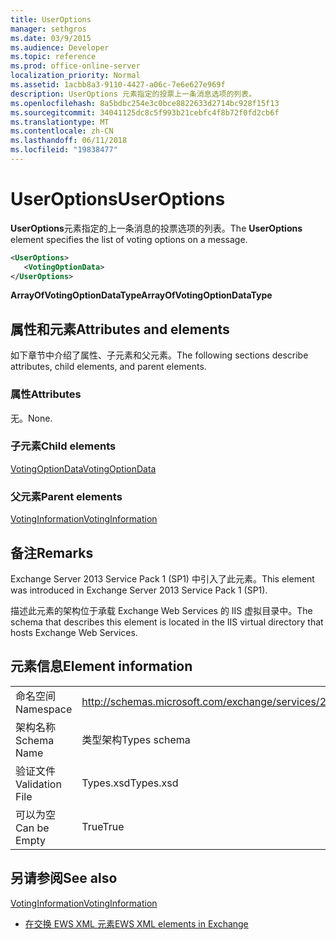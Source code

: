 ```yaml
---
title: UserOptions
manager: sethgros
ms.date: 03/9/2015
ms.audience: Developer
ms.topic: reference
ms.prod: office-online-server
localization_priority: Normal
ms.assetid: 1acbb8a3-9110-4427-a06c-7e6e627e969f
description: UserOptions 元素指定的投票上一条消息选项的列表。
ms.openlocfilehash: 8a5bdbc254e3c0bce8822633d2714bc928f15f13
ms.sourcegitcommit: 34041125dc8c5f993b21cebfc4f8b72f0fd2cb6f
ms.translationtype: MT
ms.contentlocale: zh-CN
ms.lasthandoff: 06/11/2018
ms.locfileid: "19838477"
---
```

# <a name="useroptions"></a><span data-ttu-id="3f857-103">UserOptions</span><span class="sxs-lookup"><span data-stu-id="3f857-103">UserOptions</span></span>

<span data-ttu-id="3f857-104">**UserOptions**元素指定的上一条消息的投票选项的列表。</span><span class="sxs-lookup"><span data-stu-id="3f857-104">The **UserOptions** element specifies the list of voting options on a message.</span></span> 
  
```XML
<UserOptions>
   <VotingOptionData>
</UserOptions>
```

 <span data-ttu-id="3f857-105">**ArrayOfVotingOptionDataType**</span><span class="sxs-lookup"><span data-stu-id="3f857-105">**ArrayOfVotingOptionDataType**</span></span>
## <a name="attributes-and-elements"></a><span data-ttu-id="3f857-106">属性和元素</span><span class="sxs-lookup"><span data-stu-id="3f857-106">Attributes and elements</span></span>

<span data-ttu-id="3f857-107">如下章节中介绍了属性、子元素和父元素。</span><span class="sxs-lookup"><span data-stu-id="3f857-107">The following sections describe attributes, child elements, and parent elements.</span></span>
  
### <a name="attributes"></a><span data-ttu-id="3f857-108">属性</span><span class="sxs-lookup"><span data-stu-id="3f857-108">Attributes</span></span>

<span data-ttu-id="3f857-109">无。</span><span class="sxs-lookup"><span data-stu-id="3f857-109">None.</span></span>
  
### <a name="child-elements"></a><span data-ttu-id="3f857-110">子元素</span><span class="sxs-lookup"><span data-stu-id="3f857-110">Child elements</span></span>

[<span data-ttu-id="3f857-111">VotingOptionData</span><span class="sxs-lookup"><span data-stu-id="3f857-111">VotingOptionData</span></span>](votingoptiondata.md)
  
### <a name="parent-elements"></a><span data-ttu-id="3f857-112">父元素</span><span class="sxs-lookup"><span data-stu-id="3f857-112">Parent elements</span></span>

[<span data-ttu-id="3f857-113">VotingInformation</span><span class="sxs-lookup"><span data-stu-id="3f857-113">VotingInformation</span></span>](votinginformation.md)
  
## <a name="remarks"></a><span data-ttu-id="3f857-114">备注</span><span class="sxs-lookup"><span data-stu-id="3f857-114">Remarks</span></span>

<span data-ttu-id="3f857-115">Exchange Server 2013 Service Pack 1 (SP1) 中引入了此元素。</span><span class="sxs-lookup"><span data-stu-id="3f857-115">This element was introduced in Exchange Server 2013 Service Pack 1 (SP1).</span></span>
  
<span data-ttu-id="3f857-116">描述此元素的架构位于承载 Exchange Web Services 的 IIS 虚拟目录中。</span><span class="sxs-lookup"><span data-stu-id="3f857-116">The schema that describes this element is located in the IIS virtual directory that hosts Exchange Web Services.</span></span>
  
## <a name="element-information"></a><span data-ttu-id="3f857-117">元素信息</span><span class="sxs-lookup"><span data-stu-id="3f857-117">Element information</span></span>

|||
|:-----|:-----|
|<span data-ttu-id="3f857-118">命名空间</span><span class="sxs-lookup"><span data-stu-id="3f857-118">Namespace</span></span>  <br/> |http://schemas.microsoft.com/exchange/services/2006/types  <br/> |
|<span data-ttu-id="3f857-119">架构名称</span><span class="sxs-lookup"><span data-stu-id="3f857-119">Schema Name</span></span>  <br/> |<span data-ttu-id="3f857-120">类型架构</span><span class="sxs-lookup"><span data-stu-id="3f857-120">Types schema</span></span>  <br/> |
|<span data-ttu-id="3f857-121">验证文件</span><span class="sxs-lookup"><span data-stu-id="3f857-121">Validation File</span></span>  <br/> |<span data-ttu-id="3f857-122">Types.xsd</span><span class="sxs-lookup"><span data-stu-id="3f857-122">Types.xsd</span></span>  <br/> |
|<span data-ttu-id="3f857-123">可以为空</span><span class="sxs-lookup"><span data-stu-id="3f857-123">Can be Empty</span></span>  <br/> |<span data-ttu-id="3f857-124">True</span><span class="sxs-lookup"><span data-stu-id="3f857-124">True</span></span>  <br/> |
   
## <a name="see-also"></a><span data-ttu-id="3f857-125">另请参阅</span><span class="sxs-lookup"><span data-stu-id="3f857-125">See also</span></span>



[<span data-ttu-id="3f857-126">VotingInformation</span><span class="sxs-lookup"><span data-stu-id="3f857-126">VotingInformation</span></span>](votinginformation.md)


- [<span data-ttu-id="3f857-127">在交换 EWS XML 元素</span><span class="sxs-lookup"><span data-stu-id="3f857-127">EWS XML elements in Exchange</span></span>](ews-xml-elements-in-exchange.md)

